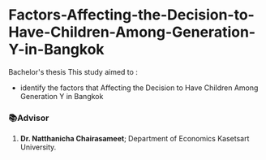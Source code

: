 # Factors-Affecting-the-Decision-to-Have-Children-Among-Generation-Y-in-Bangkok
Bachelor's thesis
This study aimed to : 
 
- identify the factors that Affecting the Decision to Have Children Among Generation Y in Bangkok
 
### 📚Advisor
1. **Dr. Natthanicha Chairasameet**; Department of Economics Kasetsart University.
